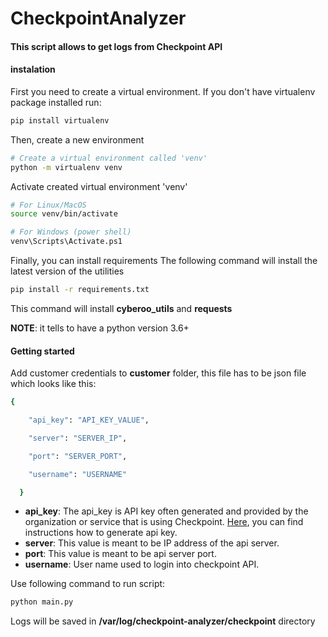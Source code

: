 # CheckpointAnalyzer

#### This script allows to get logs from Сheckpoint API

#### instalation

First you need to create a virtual environment. If you don't have virtualenv package installed run:

```bash
pip install virtualenv
```

Then, create a new environment

```bash
# Create a virtual environment called 'venv'
python -m virtualenv venv
```

Activate created virtual environment 'venv'

```bash
# For Linux/MacOS
source venv/bin/activate

# For Windows (power shell)
venv\Scripts\Activate.ps1
```

Finally, you can install requirements
The following command will install the latest version of the utilities

```bash
pip install -r requirements.txt
```
This command will install **cyberoo_utils** and **requests**

**NOTE**: it tells to have a python version 3.6+

#### Getting started

Add customer credentials to **customer** folder, this file has to be json file which looks like this:

```bash
{

    "api_key": "API_KEY_VALUE",

    "server": "SERVER_IP",

    "port": "SERVER_PORT",

    "username": "USERNAME"

  }
```
- **api_key**: The api_key is API key often generated and provided by the organization or service that is using Checkpoint. [Here](https://sc1.checkpoint.com/documents/R81/WebAdminGuides/EN/CP_R81_SecurityManagement_AdminGuide/Topics-SECMG/Configuring_Authentication_through_an_API_Key.htm), you can find instructions how to generate api key.
- **server**: This value is meant to be IP address of the api server.
- **port**: This value is meant to be api server port.
- **username**: User name used to login into checkpoint API.

Use following command to run script:

```bash
python main.py
```

Logs will be saved in **/var/log/checkpoint-analyzer/checkpoint** directory

